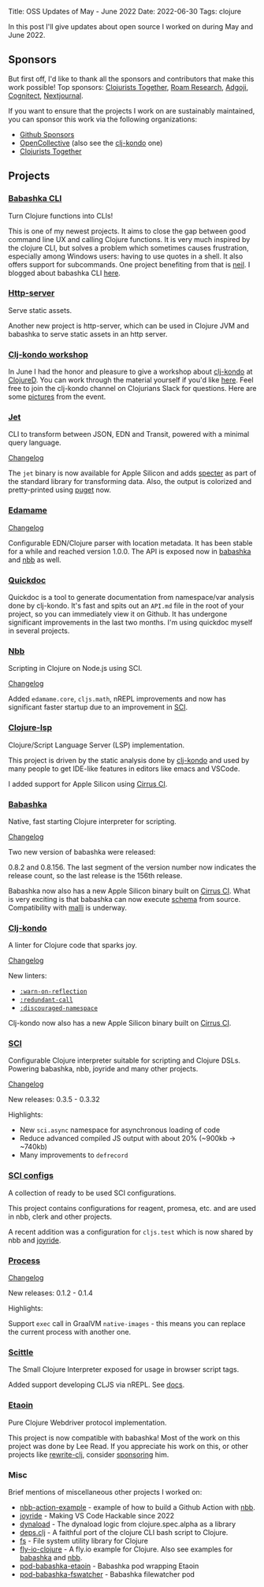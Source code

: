 Title: OSS Updates of May - June 2022
Date: 2022-06-30
Tags: clojure

In this post I'll give updates about open source I worked on during May and June 2022.

## Sponsors

But first off, I'd like to thank all the sponsors and contributors that make
this work possible! Top sponsors: [Clojurists
Together](https://clojuriststogether.org/), [Roam
Research](https://roamresearch.com/), [Adgoji](https://www.adgoji.com/),
[Cognitect](https://www.cognitect.com/),
[Nextjournal](https://nextjournal.com/).

If you want to ensure that the projects I work on are sustainably maintained,
you can sponsor this work via the following organizations:

- [Github Sponsors](https://github.com/sponsors/borkdude)
- [OpenCollective](https://opencollective.com/babashka) (also see the [clj-kondo](https://opencollective.com/clj-kondo) one)
- [Clojurists Together](https://www.clojuriststogether.org/)

## Projects

### [Babashka CLI](https://github.com/babashka/cli)

Turn Clojure functions into CLIs!

This is one of my newest projects. It aims to close the gap between good command
line UX and calling Clojure functions. It is very much inspired by the clojure
CLI, but solves a problem which sometimes causes frustration, especially among
Windows users: having to use quotes in a shell. It also offers support for
subcommands. One project benefiting from that is
[neil](https://github.com/babashka/neil). I blogged about babashka CLI
[here](https://blog.michielborkent.nl/babashka-cli.html).

### [Http-server](https://github.com/babashka/http-server)

Serve static assets.

Another new project is http-server, which can be used in Clojure JVM and
babashka to serve static assets in an http server.

### [Clj-kondo workshop](https://github.com/clj-kondo/hooks-workshop-clojured-2022)

In June I had the honor and pleasure to give a workshop about [clj-kondo](https://github.com/clj-kondo/clj-kondo) at [ClojureD](https://clojured.de/).
You can work through the material yourself if you'd like [here](https://github.com/clj-kondo/hooks-workshop-clojured-2022). 
Feel free to join the clj-kondo channel on Clojurians Slack for questions. Here are some [pictures](https://twitter.com/borkdude/status/1542521071588347905) from the event.

### [Jet](https://github.com/borkdude/jet)

CLI to transform between JSON, EDN and Transit, powered with a minimal query
language.

[Changelog](https://github.com/borkdude/jet/blob/master/CHANGELOG.md)

The `jet` binary is now available for Apple Silicon and adds
[specter](https://github.com/redplanetlabs/specter) as part of the standard
library for transforming data. Also, the output is colorized and pretty-printed
using [puget](https://github.com/greglook/puget) now.

### [Edamame](https://github.com/borkdude/edamame)

[Changelog](https://github.com/borkdude/edamame/blob/master/CHANGELOG.md)

Configurable EDN/Clojure parser with location metadata. It has been stable for a
while and reached version 1.0.0. The API is exposed now in
[babashka](https://github.com/babashka/babashka) and
[nbb](https://github.com/babashka/nbb) as well.

### [Quickdoc](https://github.com/borkdude/quickdoc)

Quickdoc is a tool to generate documentation from namespace/var analysis done by
clj-kondo. It's fast and spits out an `API.md` file in the root of your project,
so you can immediately view it on Github. It has undergone significant
improvements in the last two months. I'm using quickdoc myself in several
projects.

### [Nbb](https://github.com/babashka/nbb)

Scripting in Clojure on Node.js using SCI.

[Changelog](https://github.com/babashka/nbb/blob/main/CHANGELOG.md)

Added `edamame.core`, `cljs.math`, nREPL improvements and now has significant
faster startup due to an improvement in [SCI](https://github.com/babashka/sci).

### [Clojure-lsp](https://github.com/clojure-lsp/clojure-lsp)

Clojure/Script Language Server (LSP) implementation.

This project is driven by the static analysis done by
[clj-kondo](https://github.com/clj-kondo/clj-kondo) and used by many people to
get IDE-like features in editors like emacs and VSCode.

I added support for Apple Silicon using [Cirrus CI](https://cirrus-ci.org/).

### [Babashka](https://github.com/babashka/babashka)

Native, fast starting Clojure interpreter for scripting.

[Changelog](https://github.com/babashka/babashka/blob/master/CHANGELOG.md)

Two new version of babashka were released:

0.8.2 and 0.8.156. The last segment of the version number now indicates the
release count, so the last release is the 156th release.

Babashka now also has a new Apple Silicon binary built on [Cirrus
CI](https://cirrus-ci.org/).  What is very exciting is that babashka can now
execute [schema](https://github.com/plumatic/schema) from source. Compatibility
with [malli](https://github.com/metosin/malli/pull/718) is underway.

### [Clj-kondo](https://github.com/clj-kondo/clj-kondo)

A linter for Clojure code that sparks joy.

[Changelog](https://github.com/clj-kondo/clj-kondo/blob/master/CHANGELOG.md)

New linters:

- [`:warn-on-reflection`](https://github.com/clj-kondo/clj-kondo/blob/master/doc/linters.md#warn-on-reflection)
- [`:redundant-call`](https://github.com/clj-kondo/clj-kondo/blob/master/doc/linters.md#redundant-call)
- [`:discouraged-namespace`](https://github.com/clj-kondo/clj-kondo/blob/master/doc/linters.md#discouraged-namespace)

Clj-kondo now also has a new Apple Silicon binary built on [Cirrus
CI](https://cirrus-ci.org/).

### [SCI](https://github.com/babashka/sci)

Configurable Clojure interpreter suitable for scripting and Clojure DSLs.
Powering babashka, nbb, joyride and many other projects.

[Changelog](https://github.com/babashka/sci/blob/master/CHANGELOG.md)

New releases: 0.3.5 - 0.3.32

Highlights:

- New `sci.async` namespace for asynchronous loading of code
- Reduce advanced compiled JS output with about 20% (~900kb -> ~740kb)
- Many improvements to `defrecord`

### [SCI configs](https://github.com/babashka/sci.configs)

A collection of ready to be used SCI configurations.

This project contains configurations for reagent, promesa, etc. and are used in
nbb, clerk and other projects.

A recent addition was a configuration for `cljs.test` which is now shared by nbb
and [joyride](https://github.com/BetterThanTomorrow/joyride).

### [Process](https://github.com/babashka/process)

[Changelog](https://github.com/babashka/process/blob/master/CHANGELOG.md)

New releases: 0.1.2 - 0.1.4

Highlights:

Support `exec` call in GraalVM `native-images` - this means you can replace the current process with another one.

### [Scittle](https://github.com/babashka/scittle)

The Small Clojure Interpreter exposed for usage in browser script tags.

Added support developing CLJS via nREPL. See [docs](https://github.com/babashka/scittle/tree/main/doc/nrepl).

### [Etaoin](https://github.com/clj-commons/etaoin)

Pure Clojure Webdriver protocol implementation.

This project is now compatible with babashka! Most of the work on this project
was done by Lee Read. If you appreciate his work on this, or other projects like
[rewrite-clj](https://github.com/clj-commons/rewrite-clj), consider
[sponsoring](https://github.com/sponsors/lread) him.

### Misc

Brief mentions of miscellaneous other projects I worked on:

- [nbb-action-example](https://github.com/borkdude/nbb-action-example) - example of how to build a Github Action with [nbb](https://github.com/babashka/nbb).
- [joyride](https://github.com/BetterThanTomorrow/joyride) - Making VS Code Hackable since 2022
- [dynaload](https://github.com/borkdude/dynaload) - The dynaload logic from clojure.spec.alpha as a library
- [deps.clj](https://github.com/borkdude/deps.clj) - A faithful port of the clojure CLI bash script to Clojure.
- [fs](https://github.com/babashka/fs) - File system utility library for Clojure
- [fly-io-clojure](https://github.com/borkdude/fly_io_clojure) - A fly.io example for Clojure. Also see examples for [babashka](https://github.com/babashka/babashka/tree/master/doc/fly_io) and [nbb](https://github.com/babashka/nbb/tree/main/doc/fly_io).
- [pod-babashka-etaoin](https://github.com/babashka/pod-babashka-etaoin) - Babashka pod wrapping Etaoin
- [pod-babashka-fswatcher](https://github.com/babashka/pod-babashka-fswatcher) - Babashka filewatcher pod
